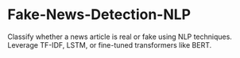 # Fake-News-Detection-NLP
 Classify whether a news article is real or fake using NLP techniques. Leverage TF-IDF, LSTM, or fine-tuned transformers like BERT.
